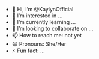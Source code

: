 - 👋 Hi, I’m @KaylynOfficial
- 👀 I’m interested in ...
- 🌱 I’m currently learning ...
- 💞️ I’m looking to collaborate on ...
- 📫 How to reach me: not yet
- 😄 Pronouns: She/Her
- ⚡ Fun fact: ...

<!---
KaylynOfficial/KaylynOfficial is a ✨ special ✨ repository because its `README.md` (this file) appears on your GitHub profile.
You can click the Preview link to take a look at your changes.
--->
